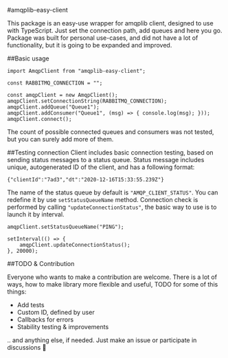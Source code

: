 #amqplib-easy-client

This package is an easy-use wrapper for amqplib client, designed to use with TypeScript. Just set the connection path, add queues and here you go. Package was built for personal use-cases, and did not have a lot of functionality, but it is going to be expanded and improved.

##Basic usage
```
import AmqpClient from "amqplib-easy-client";

const RABBITMQ_CONNECTION = "";

const amqpClient = new AmqpClient();
amqpClient.setConnectionString(RABBITMQ_CONNECTION);
amqpClient.addQueue("Queue1");
amqpClient.addConsumer("Queue1", (msg) => { console.log(msg); }));
amqpClient.connect();
``` 

The count of possible connected queues and consumers was not tested, but you can surely add more of them.

##Testing connection
Client includes basic connection testing, based on sending status messages to a status queue. Status message includes unique, autogenerated ID of the client, and has a following format:
```
{"clientId":"7ad3","dt":"2020-12-16T15:33:55.239Z"}
```
The name of the status queue by default is `"AMQP_CLIENT_STATUS"`. You can redefine it by use `setStatusQueueName` method. Connection check is performed by calling `"updateConnectionStatus"`, the basic way to use is to launch it by interval.
```
amqpClient.setStatusQueueName("PING");

setInterval(() => {
    amqpClient.updateConnectionStatus();
}, 20000);
```

##TODO & Contribution

Everyone who wants to make a contribution are welcome. There is a lot of ways, how to make library more flexible and useful, TODO for some of this things:
- Add tests
- Custom ID, defined by user
- Callbacks for errors
- Stability testing & improvements

.. and anything else, if needed. Just make an issue or participate in discussions 🙂